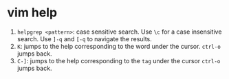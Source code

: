 # vim help

1. `helpgrep <pattern>`: case sensitive search. Use `\c` for a case insensitive search. Use `]-q` and `[-q` to navigate the results.
2. `K`: jumps to the help corresponding to the word under the cursor. `ctrl-o` jumps back.
3. `C-]`: jumps to the help corresponding to the `tag` under the cursor `ctrl-o` jumps back.

